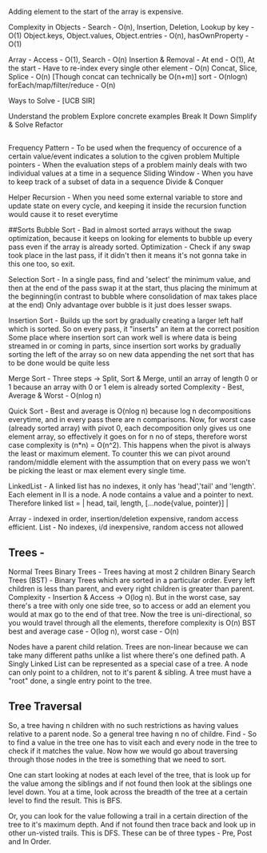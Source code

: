 Adding element to the start of the array is expensive.

Complexity in Objects -
Search - O(n), Insertion, Deletion, Lookup by key  - O(1)
Object.keys, Object.values, Object.entries - O(n), hasOwnProperty - O(1)

Array -
Access - O(1), Search - O(n)
Insertion & Removal - At end - O(1), At the start - Have to re-index every single other element - O(n)
Concat, Slice, Splice - O(n) [Though concat can technically be O(n+m)]
sort - O(nlogn)
forEach/map/filter/reduce - O(n)

Ways to Solve - [UCB SIR]

Understand the problem
Explore concrete examples
Break It Down
Simplify & Solve
Refactor

##

Frequency Pattern - To be used when the frequency of occurence of a certain value/event indicates a solution to the cgiven problem
Multiple pointers - When the evaluation steps of a problem mainly deals with two individual values at a time in a sequence
Sliding Window - When you have to keep track of a subset of data in a sequence
Divide & Conquer

Helper Recursion - When you need some external variable to store and update state on every cycle, and keeping it inside the recursion function would cause it to reset everytime

##Sorts
Bubble Sort - Bad in almost sorted arrays without the swap optimization, because it keeps on looking for elements to bubble up every pass even if the array is already sorted.
Optimization - Check if any swap took place in the last pass, if it didn't then it means it's not gonna take in this one too, so exit.

Selection Sort - In a single pass, find and 'select' the minimum value, and then at the end of the pass swap it at the start, thus placing the minimum at the beginning(in contrast to bubble where consolidation of max takes place at the end)
Only advantage over bubble is it just does lesser swaps.

Insertion Sort - Builds up the sort by gradually creating a larger left half which is sorted. So on every pass, it "inserts" an item at the correct position
Some place where insertion sort can work well is where data is being streamed in or coming in parts, since insertion sort works by gradually sorting the left of the array so on new data appending the net sort that has to be done would be quite less

Merge Sort - Three steps -> Split, Sort & Merge, until an array of length 0 or 1 because an array with 0 or 1 elem is already sorted
Complexity - Best, Average & Worst - O(nlog n)

Quick Sort - Best and average is O(nlog n) because log n decompositions everytime, and in every pass there are n comparisons.
Now, for worst case (already sorted array) with pivot 0, each decomposition only gives us one element array, so effectively it goes on for n no of steps, therefore worst case complexity is (n*n) = O(n^2). This happens when the pivot is always the least or maximum element. To counter this we can pivot around random/middle element with the assumption that on every pass we won't be picking the least or max element every single time.

LinkedList - A linked list has no indexes, it only has 'head','tail' and 'length'. Each element in ll is a node. A node contains a value and a pointer to next. Therefore linked list = | head, tail, length, [...node{value, pointer}] |

Array - indexed in order, insertion/deletion expensive, random access efficient. List - No indexes, i/d inexpensive, random access not allowed

## Trees -

Normal Trees
Binary  Trees - Trees having at most 2 children
Binary Search Trees (BST) - Binary Trees which are sorted in a particular order. Every left children is less than parent, and every right children is greater than parent. Complexity - Insertion & Access -> O(log n). But in the worst case, say there's a tree with only one side tree, so to access or add an element you would at max go to the end of that tree. Now the tree is uni-directional, so you would travel through all the elements, therefore complexity is O(n)
BST best and average case - O(log n), worst case - O(n)

Nodes have a parent child relation. Trees are non-linear because we can take many different paths unlike a list where there's one defined path. A Singly Linked List can be represented as a special case of a tree.
A node can only point to a children, not to it's parent & sibling.
A tree must have a "root" done, a single entry point to the tree.

## Tree Traversal
So, a tree having n children with no such restrictions as having values relative to a parent node. So a general tree having n no of childre. 
Find - So to find a value in the tree one has to visit each and every node in the tree to check if it matches the value. Now how we would go about traversing through those nodes in the tree is something that we need to sort.

One can start looking at nodes at each level of the tree, that is look up for the value among the siblings and if not found then look at the siblings one level down. You at a time, look across the breadth of the tree at a certain level to find the result. This is BFS.

Or, you can look for the value following a trail in a certain direction of the tree to it's maximum depth. And if not found then trace back and look up in other un-visted trails. This is DFS. These can be of three types - Pre, Post and In Order.


